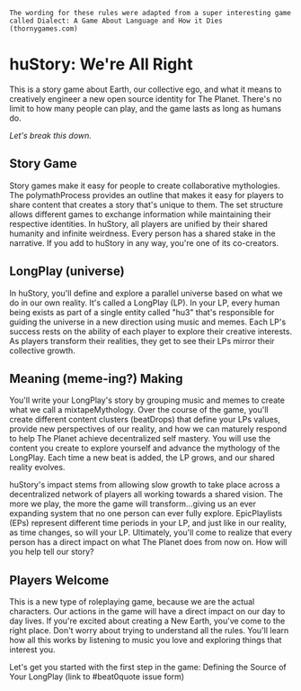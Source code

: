 `The wording for these rules were adapted from a super interesting game called Dialect: A Game About Language and How it Dies (thornygames.com)`

# huStory: We're All Right
This is a story game about Earth, our collective ego, and what it means to creatively engineer a new open source identity for The Planet. There's no limit to how many people can play, and the game lasts as long as humans do.

_Let's break this down._

## Story Game  
Story games make it easy for people to create collaborative mythologies. The polymathProcess provides an outline that makes it easy for players to share content that creates a story that's unique to them. The set structure allows different games to exchange information while maintaining their respective identities.  In huStory, all players are unified by their shared humanity and infinite weirdness. Every person has a shared stake in the narrative. If you add to huStory in any way, you're one of its co-creators.
  
## LongPlay (universe)
In huStory, you'll define and explore a parallel universe based on what we do in our own reality. It's called a LongPlay (LP). In your LP, every human being exists as part of a single entity called "hu3" that's responsible for guiding the universe in a new direction using music and memes. Each LP's success rests on the ability of each player to explore their creative interests. As players transform their realities, they get to see their LPs mirror their collective growth.  
  
## Meaning (meme-ing?) Making  
You'll write your LongPlay's story by grouping music and memes to create what we call a mixtapeMythology. Over the course of the game, you'll create different content clusters (beatDrops) that define your LPs values, provide new perspectives of our reality, and how we can maturely respond to help The Planet achieve decentralized self mastery. You will use the content you create to explore yourself and advance the mythology of the LongPlay. Each time a new beat is added, the LP grows, and our shared reality evolves.  
  
huStory's impact stems from allowing slow growth to take place across a decentralized network of players all working towards a shared vision. The more we play, the more the game will transform...giving us an ever expanding system that no one person can ever fully explore. EpicPlaylists (EPs) represent different time periods in your LP, and just like in our reality, as time changes, so will your LP. Ultimately, you'll come to realize that every person has a direct impact on what The Planet does from now on. How will you help tell our story?  
  
## Players Welcome
This is a new type of roleplaying game, because we are the actual characters. Our actions in the game will have a direct impact on our day to day lives. If you're excited about creating a New Earth, you've come to the right place. Don't worry about trying to understand all the rules. You'll learn how all this works by listening to music you love and exploring things that interest you.  

Let's get you started with the first step in the game: Defining the Source of Your LongPlay (link to #beat0quote issue form)
